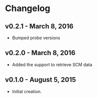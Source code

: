 # Changelog

## v0.2.1 - March 8, 2016

* Bumped probe versions

## v0.2.0 - March 8, 2016

* Added the support to retrieve SCM data

## v0.1.0 - August 5, 2015

* Initial creation.
